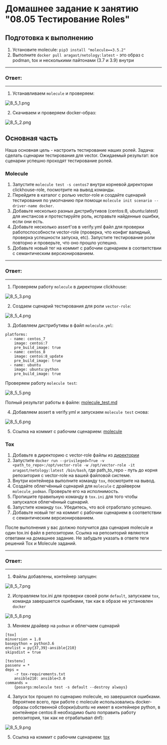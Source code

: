 # Домашнее задание к занятию "08.05 Тестирование Roles"

## Подготовка к выполнению
1. Установите molecule: `pip3 install "molecule==3.5.2"`
2. Выполните `docker pull aragast/netology:latest` -  это образ с podman, tox и несколькими пайтонами (3.7 и 3.9) внутри

---
### Ответ:
---

1. Устанавливаем `molecule` и проверяем:

![8_5_1.png](https://github.com/psvitov/devops-netology/blob/main/Homework/mnt_homework_8_5/8_5_1.png)

2. Скачиваем и проверяем docker-образ:

![8_5_2.png](https://github.com/psvitov/devops-netology/blob/main/Homework/mnt_homework_8_5/8_5_2.png)


## Основная часть

Наша основная цель - настроить тестирование наших ролей. Задача: сделать сценарии тестирования для vector. Ожидаемый результат: все сценарии успешно проходят тестирование ролей.

### Molecule

1. Запустите  `molecule test -s centos7` внутри корневой директории clickhouse-role, посмотрите на вывод команды.
2. Перейдите в каталог с ролью vector-role и создайте сценарий тестирования по умолчанию при помощи `molecule init scenario --driver-name docker`.
3. Добавьте несколько разных дистрибутивов (centos:8, ubuntu:latest) для инстансов и протестируйте роль, исправьте найденные ошибки, если они есть.
4. Добавьте несколько assert'ов в verify.yml файл для  проверки работоспособности vector-role (проверка, что конфиг валидный, проверка успешности запуска, etc). Запустите тестирование роли повторно и проверьте, что оно прошло успешно.
5. Добавьте новый тег на коммит с рабочим сценарием в соответствии с семантическим версионированием.

---
### Ответ:
---

1. Проверяем работу `molecule` в директории clickhouse:

![8_5_3.png](https://github.com/psvitov/devops-netology/blob/main/Homework/mnt_homework_8_5/8_5_3.png)

2. Создаем сценарий тестирования для роли `vector-role`:

![8_5_4.png](https://github.com/psvitov/devops-netology/blob/main/Homework/mnt_homework_8_5/8_5_4.png)

3. Добавляем дистрибутивы в файл `molecule.yml`:

> 
    platforms:
      - name: centos_7
        image: centos:7
        pre_build_image: true
      - name: centos_8
        image: centos:8_update
        pre_build_image: true
      - name: ubuntu
        image: ubuntu:python
        pre_build_image: true
        
Проверяем работу `molecule test`:

![8_5_5.png](https://github.com/psvitov/devops-netology/blob/main/Homework/mnt_homework_8_5/8_5_5.png)

Полный результат работы в файле: [molecule_test.md](https://github.com/psvitov/devops-netology/blob/main/Homework/mnt_homework_8_5/molecule_test.md)

4. Добавляем assert в verify.yml и запускаем `molecule test` снова:

![8_5_6.png](https://github.com/psvitov/devops-netology/blob/main/Homework/mnt_homework_8_5/8_5_6.png)

5. Ссылка на коммит с рабочим сценарием: [molecule](https://github.com/psvitov/mnt_homework_8_5/tree/v0.0.3)


### Tox

1. Добавьте в директорию с vector-role файлы из [директории](./example)
2. Запустите `docker run --privileged=True -v <path_to_repo>:/opt/vector-role -w /opt/vector-role -it aragast/netology:latest /bin/bash`, где path_to_repo - путь до корня репозитория с vector-role на вашей файловой системе.
3. Внутри контейнера выполните команду `tox`, посмотрите на вывод.
5. Создайте облегчённый сценарий для `molecule` с драйвером `molecule_podman`. Проверьте его на исполнимость.
6. Пропишите правильную команду в `tox.ini` для того чтобы запускался облегчённый сценарий.
8. Запустите команду `tox`. Убедитесь, что всё отработало успешно.
9. Добавьте новый тег на коммит с рабочим сценарием в соответствии с семантическим версионированием.

После выполнения у вас должно получится два сценария molecule и один tox.ini файл в репозитории. Ссылка на репозиторий являются ответами на домашнее задание. Не забудьте указать в ответе теги решений Tox и Molecule заданий.

---
### Ответ:
---

1. Файлы добавлены, контейнер запущен:

![8_5_7.png](https://github.com/psvitov/devops-netology/blob/main/Homework/mnt_homework_8_5/8_5_7.png)

2. Исправляем tox.ini для проверки своей роли `default`, запускаем `tox`, команда завершается ошибками, так как в образе не установлен `docker`

![8_5_8.png](https://github.com/psvitov/devops-netology/blob/main/Homework/mnt_homework_8_5/8_5_8.png)

3. Меняем драйвер на `podman` и облегчаем сценарий

> 
    [tox]
    minversion = 1.8
    basepython = python3.6
    envlist = py{37,39}-ansible{210}
    skipsdist = true

    [testenv]
    passenv = *
    deps =
        -r tox-requirements.txt
        ansible210: ansible<3.0
    commands =
        {posargs:molecule test -s default --destroy always}
        
4. Запуск tox прошел по сценарию molecule, но завершился ошибками. Вероятнее всего, при работе с molecule использовались docker-образы собственной сборки(ubuntu не имеет в контейнере python, в контейнере centos:8 необходимо было поправить работу репозитория, так как не отрабатывал dnf):

![8_5_9.png](https://github.com/psvitov/devops-netology/blob/main/Homework/mnt_homework_8_5/8_5_9.png)

5. Ссылка на коммит с рабочим сценарием: [tox](https://github.com/psvitov/mnt_homework_8_5/tree/v0.0.4)
